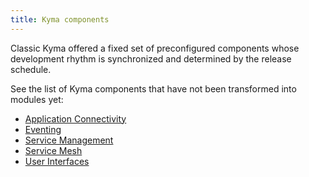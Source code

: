 ```yaml
---
title: Kyma components
---
```


Classic Kyma offered a fixed set of preconfigured components whose development rhythm is synchronized and determined by the release schedule.

See the list of Kyma components that have not been transformed into modules yet:

- [Application Connectivity](../01-overview/application-connectivity/README.md)
- [Eventing](../01-overview/eventing/README.md)
- [Service Management](../01-overview/service-management/README.md)
- [Service Mesh](../01-overview/service-mesh/README.md)
- [User Interfaces](../01-overview/ui/README.md)